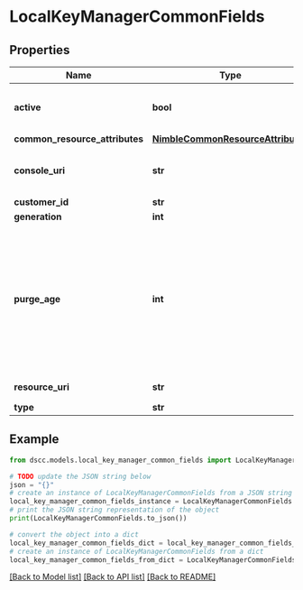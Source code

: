 # LocalKeyManagerCommonFields


## Properties

Name | Type | Description | Notes
------------ | ------------- | ------------- | -------------
**active** | **bool** | Indicates if the local key manager is active or not | [optional] 
**common_resource_attributes** | [**NimbleCommonResourceAttributes**](NimbleCommonResourceAttributes.md) |  | [optional] 
**console_uri** | **str** | consoleUri for detailed storage object | [optional] 
**customer_id** | **str** | customerId | [optional] 
**generation** | **int** | generation | [optional] 
**purge_age** | **int** | Default minimum age (in hours) of inactive encryption keys to be purged. &#39;0&#39; indicates to purge keys immediately. Signed 64-bit integer. | [optional] 
**resource_uri** | **str** | Link to the object URI | [optional] 
**type** | **str** | type | [optional] 

## Example

```python
from dscc.models.local_key_manager_common_fields import LocalKeyManagerCommonFields

# TODO update the JSON string below
json = "{}"
# create an instance of LocalKeyManagerCommonFields from a JSON string
local_key_manager_common_fields_instance = LocalKeyManagerCommonFields.from_json(json)
# print the JSON string representation of the object
print(LocalKeyManagerCommonFields.to_json())

# convert the object into a dict
local_key_manager_common_fields_dict = local_key_manager_common_fields_instance.to_dict()
# create an instance of LocalKeyManagerCommonFields from a dict
local_key_manager_common_fields_from_dict = LocalKeyManagerCommonFields.from_dict(local_key_manager_common_fields_dict)
```
[[Back to Model list]](../README.md#documentation-for-models) [[Back to API list]](../README.md#documentation-for-api-endpoints) [[Back to README]](../README.md)


